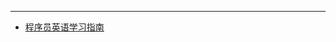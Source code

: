 
--------------------------------

- [程序员英语学习指南](https://a-programmers-guide-to-english.harryyu.me/#)